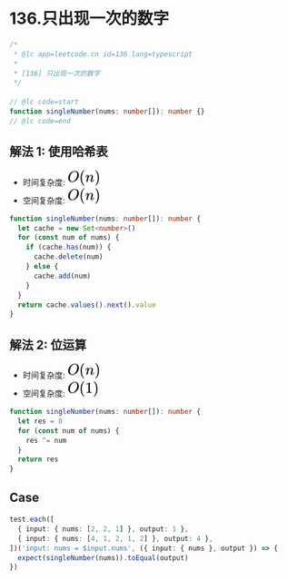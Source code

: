 # 136.只出现一次的数字

```ts
/*
 * @lc app=leetcode.cn id=136 lang=typescript
 *
 * [136] 只出现一次的数字
 */

// @lc code=start
function singleNumber(nums: number[]): number {}
// @lc code=end
```

## 解法 1: 使用哈希表

- 时间复杂度: <!-- $O(n)$ --> <img style="transform: translateY(0.1em); background: white;" src="./svg/o-n.svg" alt="O(n)">
- 空间复杂度: <!-- $O(n)$ --> <img style="transform: translateY(0.1em); background: white;" src="./svg/o-n.svg" alt="O(n)">

```ts
function singleNumber(nums: number[]): number {
  let cache = new Set<number>()
  for (const num of nums) {
    if (cache.has(num)) {
      cache.delete(num)
    } else {
      cache.add(num)
    }
  }
  return cache.values().next().value
}
```

## 解法 2: 位运算

- 时间复杂度: <!-- $O(n)$ --> <img style="transform: translateY(0.1em); background: white;" src="./svg/o-n.svg" alt="O(n)">
- 空间复杂度: <!-- $O(1)$ --> <img style="transform: translateY(0.1em); background: white;" src="./svg/o-1.svg" alt="O(1)">

```ts
function singleNumber(nums: number[]): number {
  let res = 0
  for (const num of nums) {
    res ^= num
  }
  return res
}
```

## Case

```ts
test.each([
  { input: { nums: [2, 2, 1] }, output: 1 },
  { input: { nums: [4, 1, 2, 1, 2] }, output: 4 },
])('input: nums = $input.nums', ({ input: { nums }, output }) => {
  expect(singleNumber(nums)).toEqual(output)
})
```
